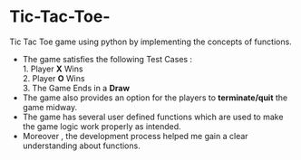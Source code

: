 # Tic-Tac-Toe-
Tic Tac Toe game using python by implementing the concepts of functions.
- The game satisfies the following Test Cases :</br>
                       1. Player **X** Wins</br>
                       2. Player **O** Wins</br>
                       3. The Game Ends in a **Draw**
- The game also provides an option for the players to **terminate/quit** the game midway.
- The game has several user defined functions which are used to make the game logic work properly as intended.
- Moreover , the development process helped me gain a clear understanding about functions.
